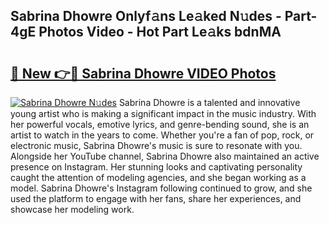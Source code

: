 ## Sabrina Dhowre Onlyf𝚊ns Le𝚊ked N𝚞des - Part-4gE Photos Video - Hot Part Le𝚊ks bdnMA

# <h2><a href="http://ab38044.deff.icu/?id=Sabrina+Dhowre">🔗 New 👉🔴 Sabrina Dhowre VIDEO Photos</a></h2>

[![Sabrina Dhowre N𝚞des](https://i.imgur.com/rIISA9y.gif)](http://ab38044.deff.icu/?id=Sabrina+Dhowre)
Sabrina Dhowre is a talented and innovative young artist who is making a significant impact in the music industry. With her powerful vocals, emotive lyrics, and genre-bending sound, she is an artist to watch in the years to come. Whether you're a fan of pop, rock, or electronic music, Sabrina Dhowre's music is sure to resonate with you. Alongside her YouTube channel, Sabrina Dhowre also maintained an active presence on Instagram. Her stunning looks and captivating personality caught the attention of modeling agencies, and she began working as a model. Sabrina Dhowre's Instagram following continued to grow, and she used the platform to engage with her fans, share her experiences, and showcase her modeling work.
